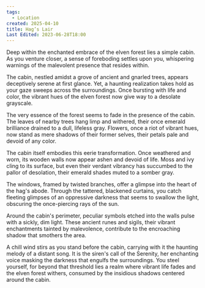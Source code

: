 ```yaml
---
tags:
  - Location
created: 2025-04-10
title: Hag’s Lair
Last Edited: 2023-06-28T18:00
---
```


Deep within the enchanted embrace of the elven forest lies a simple cabin. As you venture closer, a sense of foreboding settles upon you, whispering warnings of the malevolent presence that resides within.

The cabin, nestled amidst a grove of ancient and gnarled trees, appears deceptively serene at first glance. Yet, a haunting realization takes hold as your gaze sweeps across the surroundings. Once bursting with life and color, the vibrant hues of the elven forest now give way to a desolate grayscale.

The very essence of the forest seems to fade in the presence of the cabin. The leaves of nearby trees hang limp and withered, their once emerald brilliance drained to a dull, lifeless gray. Flowers, once a riot of vibrant hues, now stand as mere shadows of their former selves, their petals pale and devoid of any color.

The cabin itself embodies this eerie transformation. Once weathered and worn, its wooden walls now appear ashen and devoid of life. Moss and ivy cling to its surface, but even their verdant vibrancy has succumbed to the pallor of desolation, their emerald shades muted to a somber gray.

The windows, framed by twisted branches, offer a glimpse into the heart of the hag's abode. Through the tattered, blackened curtains, you catch fleeting glimpses of an oppressive darkness that seems to swallow the light, obscuring the once-piercing rays of the sun.

Around the cabin's perimeter, peculiar symbols etched into the walls pulse with a sickly, dim light. These ancient runes and sigils, their vibrant enchantments tainted by malevolence, contribute to the encroaching shadow that smothers the area.

A chill wind stirs as you stand before the cabin, carrying with it the haunting melody of a distant song. It is the siren's call of the Serenity, her enchanting voice masking the darkness that engulfs the surroundings. You steel yourself, for beyond that threshold lies a realm where vibrant life fades and the elven forest withers, consumed by the insidious shadows centered around the cabin.